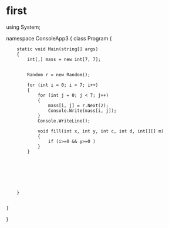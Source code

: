 # first

using System;


namespace ConsoleApp3
{
    class Program
    {
        
        static void Main(string[] args)
        {
            int[,] mass = new int[7, 7];
            

            Random r = new Random();

            for (int i = 0; i < 7; i++)
            {
                for (int j = 0; j < 7; j++)
                {
                    mass[i, j] = r.Next(2);
                    Console.Write(mass[i, j]);
                }
                Console.WriteLine();

                void fill(int x, int y, int c, int d, int[][] m)
                {
                    if (i>=0 && y>=0 )
                }
            }

            
            
            



        }


    }
}
